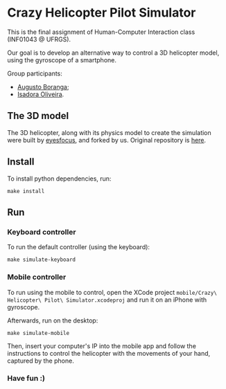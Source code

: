 # Crazy Helicopter Pilot Simulator

This is the final assignment of Human-Computer Interaction class (INF01043 @ UFRGS).

Our goal is to develop an alternative way to control a 3D helicopter model, using the gyroscope of a smartphone.

Group participants:

- [Augusto Boranga](https://github.com/gutoboranga/);
- [Isadora Oliveira](https://github.com/isadorasop).

## The 3D model

The 3D helicopter, along with its physics model to create the simulation were built by [eyesfocus](https://github.com/eyesfocus), and forked by us. Original repository is [here](https://github.com/eyesfocus/HeliCop).

## Install

To install python dependencies, run:

```
make install
```

## Run

### Keyboard controller

To run the default controller (using the keyboard):

```
make simulate-keyboard
```

### Mobile controller

To run using the mobile to control, open the XCode project `mobile/Crazy\ Helicopter\ Pilot\ Simulator.xcodeproj` and run it on an iPhone with gyroscope.

Afterwards, run on the desktop:

```
make simulate-mobile
```

Then, insert your computer's IP into the mobile app and follow the instructions to control the helicopter with the movements of your hand, captured by the phone.

### Have fun :)
